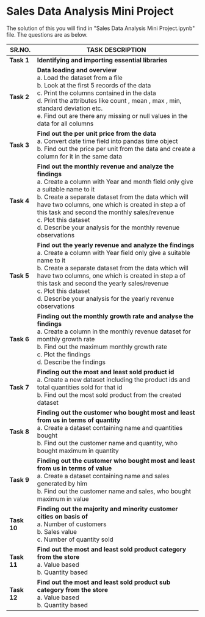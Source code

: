 # Sales Data Analysis Mini Project

The solution of this you will find in "Sales Data Analysis Mini Project.ipynb" file. The questions are as below.

| SR.NO. | TASK DESCRIPTION |
| ----------- | ----------- |
| **Task 1** | **Identifying and importing essential libraries** |
| **Task 2** | **Data loading and overview** <br> a. Load the dataset from a file <br> b. Look at the first 5 records of the data <br> c. Print the columns contained in the data <br> d. Print the attributes like count , mean , max , min, standard deviation etc. <br> e. Find out are there any missing or null values in the data for all columns |
| **Task 3** | **Find out the per unit price from the data** <br> a. Convert date time field into pandas time object <br> b. Find out the price per unit from the data and create a column for it in the same data |
| **Task 4** | **Find out the monthly revenue and analyze the findings** <br> a. Create a column with Year and month field only give a suitable name to it <br> b. Create a separate dataset from the data which will have two columns, one which is created in step a of this task and second the monthly sales/revenue <br> c. Plot this dataset <br> d. Describe your analysis for the monthly revenue observations |
| **Task 5** | **Find out the yearly revenue and analyze the findings** <br> a. Create a column with Year field only give a suitable name to it <br> b. Create a separate dataset from the data which will have two columns, one which is created in step a of this task and second the yearly sales/revenue <br> c. Plot this dataset <br> d. Describe your analysis for the yearly revenue observations |
| **Task 6** | **Finding out the monthly growth rate and analyse the findings** <br> a. Create a column in the monthly revenue dataset for monthly growth rate <br> b. Find out the maximum monthly growth rate <br> c. Plot the findings <br> d. Describe the findings |
| **Task 7** | **Finding out the most and least sold product id** <br> a. Create a new dataset including the product ids and total quantities sold for that id <br> b. Find out the most sold product from the created dataset |
| **Task 8** | **Finding out the customer who bought most and least from us in terms of quantity** <br> a. Create a dataset containing name and quantities bought <br> b. Find out the customer name and quantity, who bought maximum in quantity |
| **Task 9** | **Finding out the customer who bought most and least from us in terms of value** <br> a. Create a dataset containing name and sales generated by him <br> b. Find out the customer name and sales, who bought maximum in value |
| **Task 10** | **Finding out the majority and minority customer cities on basis of** <br> a. Number of customers <br> b. Sales value <br> c. Number of quantity sold |
| **Task 11** | **Find out the most and least sold product category from the store** <br> a. Value based <br> b. Quantity based |
| **Task 12** | **Find out the most and least sold product sub category from the store** <br> a. Value based <br> b. Quantity based |
